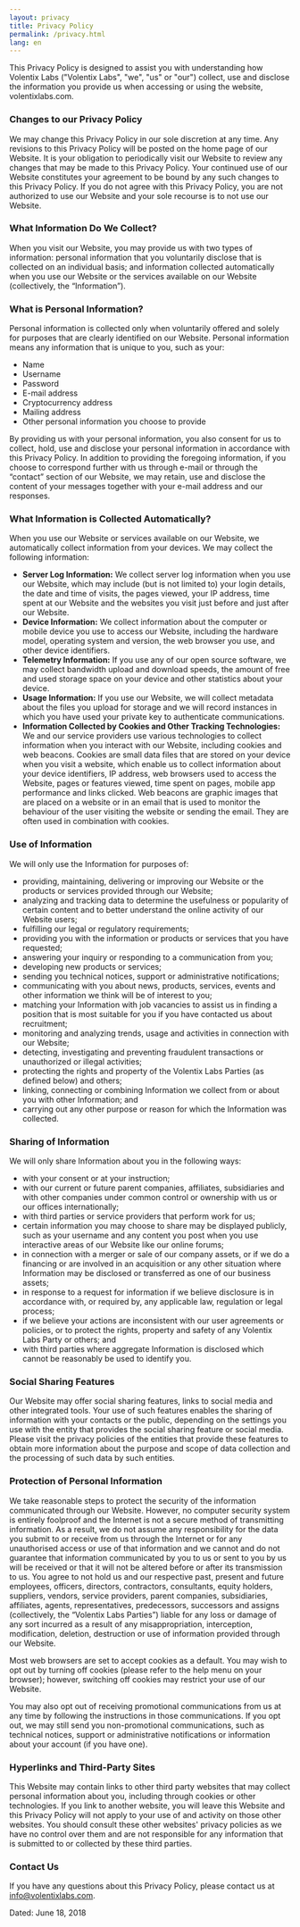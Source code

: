 ```yaml
---
layout: privacy
title: Privacy Policy
permalink: /privacy.html
lang: en
---
```


This Privacy Policy is designed to assist you with understanding how Volentix Labs ("Volentix Labs", "we", "us" or "our") collect, use and disclose the information you provide us when accessing or using the website, volentixlabs.com.

### Changes to our Privacy Policy

We may change this Privacy Policy in our sole discretion at any time. Any revisions to this Privacy Policy will be posted on the home page of our Website. It is your obligation to periodically visit our Website to review any changes that may be made to this Privacy Policy. Your continued use of our Website constitutes your agreement to be bound by any such changes to this Privacy Policy. If you do not agree with this Privacy Policy, you are not authorized to use our Website and your sole recourse is to not use our Website.

### What Information Do We Collect?

When you visit our Website, you may provide us with two types of information: personal information that you voluntarily disclose that is collected on an individual basis; and information collected automatically when you use our Website or the services available on our Website (collectively, the “Information”).

### What is Personal Information?

Personal information is collected only when voluntarily offered and solely for purposes that are clearly identified on our Website. Personal information means any information that is unique to you, such as your:
  * Name
  * Username
  * Password
  * E-mail address
  * Cryptocurrency address
  * Mailing address
  * Other personal information you choose to provide

By providing us with your personal information, you also consent for us to collect, hold, use and disclose your personal information in accordance with this Privacy Policy. In addition to providing the foregoing information, if you choose to correspond further with us through e-mail or through the “contact” section of our Website, we may retain, use and disclose the content of your messages together with your e-mail address and our responses.

### What Information is Collected Automatically?

When you use our Website or services available on our Website, we automatically collect information from your devices. We may collect the following information:
  * **Server Log Information:**  We collect server log information when you use our Website, which may include (but is not limited to) your login details, the date and time of visits, the pages viewed, your IP address, time spent at our Website and the websites you visit just before and just after our Website.
  * **Device Information:** We collect information about the computer or mobile device you use to access our Website, including the hardware model, operating system and version, the web browser you use, and other device identifiers.
  * **Telemetry Information:** If you use any of our open source software, we may collect bandwidth upload and download speeds, the amount of free and used storage space on your device and other statistics about your device.
  * **Usage Information:** If you use our Website, we will collect metadata about the files you upload for storage and we will record instances in which you have used your private key to authenticate communications.
  * **Information Collected by Cookies and Other Tracking Technologies:** We and our service providers use various technologies to collect information when you interact with our Website, including cookies and web beacons. Cookies are small data files that are stored on your device when you visit a website, which enable us to collect information about your device identifiers, IP address, web browsers used to access the Website, pages or features viewed, time spent on pages, mobile app performance and links clicked. Web beacons are graphic images that are placed on a website or in an email that is used to monitor the behaviour of the user visiting the website or sending the email. They are often used in combination with cookies.

### Use of Information

We will only use the Information for purposes of:
  * providing, maintaining, delivering or improving our Website or the products or services provided through our Website;
  * analyzing and tracking data to determine the usefulness or popularity of certain content and to better understand the online activity of our Website users;
  * fulfilling our legal or regulatory requirements;
  * providing you with the information or products or services that you have requested;
  * answering your inquiry or responding to a communication from you;
  * developing new products or services;
  * sending you technical notices, support or administrative notifications;
  * communicating with you about news, products, services, events and other information we think will be of interest to you;
  * matching your Information with job vacancies to assist us in finding a position that is most suitable for you if you have contacted us about recruitment;
  * monitoring and analyzing trends, usage and activities in connection with our Website;
  * detecting, investigating and preventing fraudulent transactions or unauthorized or illegal activities;
  * protecting the rights and property of the Volentix Labs Parties (as defined below) and others;
  * linking, connecting or combining Information we collect from or about you with other Information; and
  * carrying out any other purpose or reason for which the Information was collected.

### Sharing of Information

We will only share Information about you in the following ways:
  * with your consent or at your instruction;
  * with our current or future parent companies, affiliates, subsidiaries and with other companies under common control or ownership with us or our offices internationally;
  * with third parties or service providers that perform work for us;
  * certain information you may choose to share may be displayed publicly, such as your username and any content you post when you use interactive areas of our Website like our online forums;
  * in connection with a merger or sale of our company assets, or if we do a financing or are involved in an acquisition or any other situation where Information may be disclosed or transferred as one of our business assets;
  * in response to a request for information if we believe disclosure is in accordance with, or required by, any applicable law, regulation or legal process;
  * if we believe your actions are inconsistent with our user agreements or policies, or to protect the rights, property and safety of any Volentix Labs Party or others; and
  * with third parties where aggregate Information is disclosed which cannot be reasonably be used to identify you.

### Social Sharing Features

Our Website may offer social sharing features, links to social media and other integrated tools. Your use of such features enables the sharing of information with your contacts or the public, depending on the settings you use with the entity that provides the social sharing feature or social media. Please visit the privacy policies of the entities that provide these features to obtain more information about the purpose and scope of data collection and the processing of such data by such entities.

### Protection of Personal Information

We take reasonable steps to protect the security of the information communicated through our Website. However, no computer security system is entirely foolproof and the Internet is not a secure method of transmitting information. As a result, we do not assume any responsibility for the data you submit to or receive from us through the Internet or for any unauthorised access or use of that information and we cannot and do not guarantee that information communicated by you to us or sent to you by us will be received or that it will not be altered before or after its transmission to us. You agree to not hold us and our respective past, present and future employees, officers, directors, contractors, consultants, equity holders, suppliers, vendors, service providers, parent companies, subsidiaries, affiliates, agents, representatives, predecessors, successors and assigns (collectively, the “Volentix Labs Parties”) liable for any loss or damage of any sort incurred as a result of any misappropriation, interception, modification, deletion, destruction or use of information provided through our Website.

Most web browsers are set to accept cookies as a default. You may wish to opt out by turning off cookies (please refer to the help menu on your browser); however, switching off cookies may restrict your use of our Website.

You may also opt out of receiving promotional communications from us at any time by following the instructions in those communications. If you opt out, we may still send you non-promotional communications, such as technical notices, support or administrative notifications or information about your account (if you have one).

### Hyperlinks and Third-Party Sites

This Website may contain links to other third party websites that may collect personal information about you, including through cookies or other technologies. If you link to another website, you will leave this Website and this Privacy Policy will not apply to your use of and activity on those other websites. You should consult these other websites' privacy policies as we have no control over them and are not responsible for any information that is submitted to or collected by these third parties.

### Contact Us

If you have any questions about this Privacy Policy, please contact us at info@volentixlabs.com.

Dated: June 18, 2018